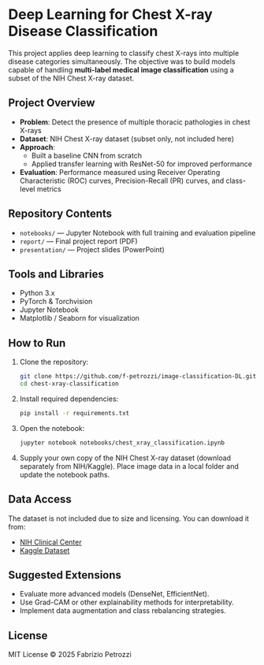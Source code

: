 # Deep Learning for Chest X-ray Disease Classification

This project applies deep learning to classify chest X-rays into multiple disease categories simultaneously. The objective was to build models capable of handling **multi-label medical image classification** using a subset of the NIH Chest X-ray dataset.

## Project Overview
- **Problem**: Detect the presence of multiple thoracic pathologies in chest X-rays  
- **Dataset**: NIH Chest X-ray dataset (subset only, not included here)  
- **Approach**:  
  - Built a baseline CNN from scratch  
  - Applied transfer learning with ResNet-50 for improved performance  
- **Evaluation**: Performance measured using Receiver Operating Characteristic (ROC) curves, Precision-Recall (PR) curves, and class-level metrics  

## Repository Contents
- `notebooks/` — Jupyter Notebook with full training and evaluation pipeline  
- `report/` — Final project report (PDF)  
- `presentation/` — Project slides (PowerPoint)  

## Tools and Libraries
- Python 3.x  
- PyTorch & Torchvision  
- Jupyter Notebook  
- Matplotlib / Seaborn for visualization  

## How to Run
1. Clone the repository:
   ```bash
   git clone https://github.com/f-petrozzi/image-classification-DL.git
   cd chest-xray-classification
   ```
2. Install required dependencies:
   ```bash
   pip install -r requirements.txt
   ```
3. Open the notebook:
   ```bash
   jupyter notebook notebooks/chest_xray_classification.ipynb
   ```
4. Supply your own copy of the NIH Chest X-ray dataset (download separately from NIH/Kaggle). Place image data in a local folder and update the notebook paths.

## Data Access
The dataset is not included due to size and licensing. You can download it from:  
- [NIH Clinical Center](https://nihcc.app.box.com/v/ChestXray-NIHCC)  
- [Kaggle Dataset](https://www.kaggle.com/datasets/nih-chest-xrays/data)

## Suggested Extensions
- Evaluate more advanced models (DenseNet, EfficientNet).  
- Use Grad-CAM or other explainability methods for interpretability.  
- Implement data augmentation and class rebalancing strategies.  

## License
MIT License © 2025 Fabrizio Petrozzi
